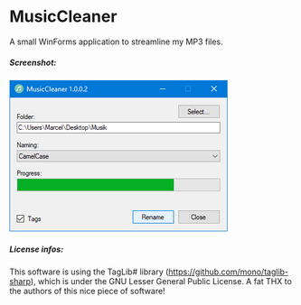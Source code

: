 # MusicCleaner
A small WinForms application to streamline my MP3 files.

##### Screenshot:

![alt text](https://github.com/MBODM/MusicCleaner/blob/master/SCREENSHOT.png)

##### License infos:
This software is using the TagLib# library (https://github.com/mono/taglib-sharp), which is under the GNU Lesser General Public License. A fat THX to the authors of this nice piece of software!
